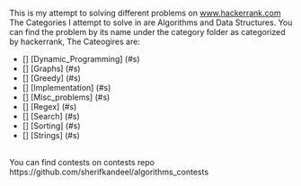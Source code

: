 This is my attempt to solving different problems on www.hackerrank.com
<br/>
The Categories I attempt to solve in are Algorithms and Data Structures.
You can find the problem by its name under the category folder as categorized by hackerrank, The Cateogires are:
<br/>
- [] [Dynamic_Programming] (#s)
- [] [Graphs] (#s)
- [] [Greedy] (#s)
- [] [Implementation] (#s)
- [] [Misc_problems] (#s)
- [] [Regex] (#s)
- [] [Search] (#s)
- [] [Sorting] (#s)
- [] [Strings] (#s)
<br/>
You can find contests on contests repo https://github.com/sherifkandeel/algorithms_contests

